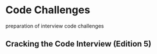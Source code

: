 # Code Challenges
preparation of interview code challenges

## Cracking the Code Interview (Edition 5)